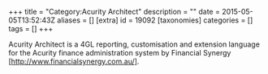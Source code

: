 +++
title = "Category:Acurity Architect"
description = ""
date = 2015-05-05T13:52:43Z
aliases = []
[extra]
id = 19092
[taxonomies]
categories = []
tags = []
+++

Acurity Architect is a 4GL reporting, customisation and extension language for the Acurity finance administration system by Financial Synergy [http://www.financialsynergy.com.au/].
